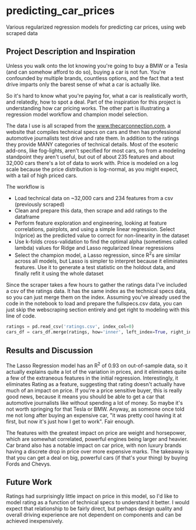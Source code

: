 # predicting_car_prices

Various regularized regression models for predicting car prices, using web scraped data

## Project Description and Inspiration

Unless you walk onto the lot knowing you're going to buy a BMW or a Tesla (and can somehow afford to do so), buying a car is not fun. You're confounded by multiple brands, countless options, and the fact that a test drive imparts only the barest sense of what a car is actually like.

So it's hard to know what you're paying for, what a car is realistically worth, and relatedly, how to spot a deal. Part of the inspiration for this project is understanding how car pricing works. The other part is illustrating a regression model workflow and champion model selection.

The data I use is all scraped from the www.thecarconnection.com, a website that compiles technical specs on cars and then has professional automotive journalists test drive and rate them. In addition to the ratings they provide MANY categories of technical details. Most of the esoteric add-ons, like fog-lights, aren't specified for most cars, so from a modeling standpoint they aren't useful, but out of about 235 features and about 32,000 cars there's a lot of data to work with. Price is modeled on a log scale because the price distribution is log-normal, as you might expect, with a tail of high priced cars.

The workflow is
* Load technical data on ~32,000 cars and 234 features from a csv (previously scraped)
* Clean and prepare this data, then scrape and add ratings to the dataframe
* Perform feature exploration and engineering, looking at feature correlations, pairplots, and using a simple linear regression. Select ln(price) as the predicted value to correct for non-linearity in the dataset
* Use k-folds cross-validation to find the optimal alpha (sometimes called lambda) values for Ridge and Lasso regularized linear regressions
* Select the champion model, a Lasso regression, since R<sup>2</sup>s are similar across all models, but Lasso is simpler to interpret because it eliminates features. Use it to generate a test statistic on the holdout data, and finally refit it using the whole dataset

Since the scraper takes a few hours to gather the ratings data I've included a csv of the ratings data. It has the same index as the technical specs data, so you can just merge them on the index. Assuming you've already used the code in the notebook to load and prepare the fullspecs.csv data, you can just skip the webscraping section entirely and get right to modeling with this line of code.
```python
ratings = pd.read_csv('ratings.csv', index_col=0)
cars_df = cars_df.merge(ratings, how='inner', left_index=True, right_index=True)
```

## Results and Discussion

The Lasso Regression model has an R<sup>2</sup> of 0.93 on out-of-sample data, so it actually explains quite a lot of the variation in prices, and it eliminates quite a few of the extraneous features in the initial regression. Interestingly, it eliminates Rating as a feature, suggesting that rating doesn't actually have much of an impact on price. If you're a price sensitive buyer, this is really good news, because it means you should be able to get a car that automotive journalists like without spending a lot of money. So maybe it's not worth springing for that Tesla or BMW. Anyway, as someone once told me not long after buying an expensive car, "it was pretty cool having it at first, but now it's just how I get to work". Fair enough.

The features with the greatest impact on price are weight and horsepower, which are somewhat correlated, powerful engines being larger and heavier. Car brand also has a notable impact on car price, with non luxury brands having a discrete drop in price over more expensive marks. The takeaway is that you can get a deal on big, powerful cars (if that's your thing) by buying Fords and Chevys.

## Future Work

Ratings had surprisingly little impact on price in this model, so I'd like to model rating as a function of technical specs to understand it better. I would expect that relationship to be fairly direct, but perhaps design quality and overall driving experience are not dependent on components and can be achieved inexpensively.
